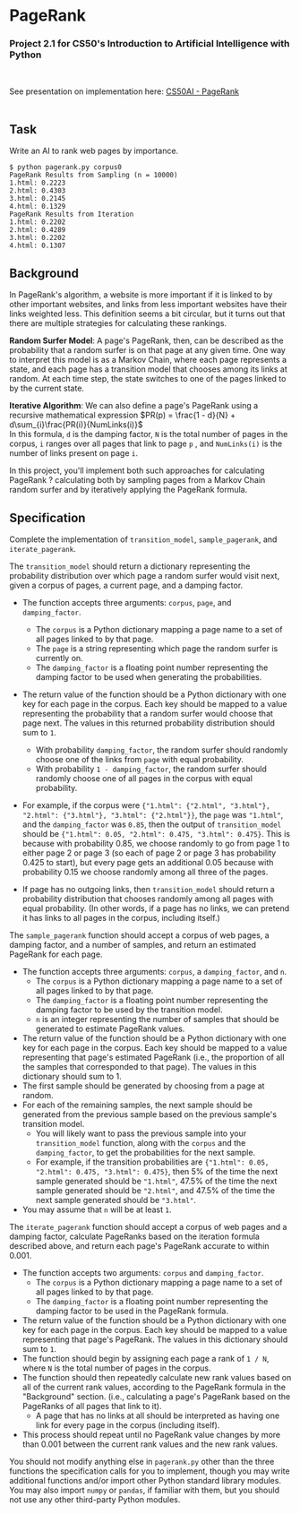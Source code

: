 # PageRank
### Project 2.1 for CS50's Introduction to Artificial Intelligence with Python
<br>

See presentation on implementation here: [CS50AI - PageRank](https://youtu.be/cQRfP2XUTSc)
<br><br>

## Task
Write an AI to rank web pages by importance.

```
$ python pagerank.py corpus0
PageRank Results from Sampling (n = 10000)
1.html: 0.2223
2.html: 0.4303
3.html: 0.2145
4.html: 0.1329
PageRank Results from Iteration
1.html: 0.2202
2.html: 0.4289
3.html: 0.2202
4.html: 0.1307
```

## Background
In PageRank's algorithm, a website is more important if it is linked to by other important websites, and links from less important websites have their links weighted less. This definition seems a bit circular, but it turns out that there are multiple strategies for calculating these rankings.

**Random Surfer Model**: A page's PageRank, then, can be described as the probability that a random surfer is on that page at any given time. One way to interpret this model is as a Markov Chain, where each page represents a state, and each page has a transition model that chooses among its links at random. At each time step, the state switches to one of the pages linked to by the current state.

**Iterative Algorithm**: We can also define a page's PageRank using a recursive mathematical expression 
$PR(p) = \frac{1 - d}{N} + d\sum_{i}\frac{PR(i)}{NumLinks(i)}$
<br>In this formula, ```d``` is the damping factor, ```N``` is the total number of pages in the corpus, ```i``` ranges over all pages that link to page ```p``` , and ```NumLinks(i)``` is the number of links present on page ```i```.

In this project, you'll implement both such approaches for calculating PageRank ? calculating both by sampling pages from a Markov Chain random surfer and by iteratively applying the PageRank formula.

## Specification
Complete the implementation of ```transition_model```, ```sample_pagerank```, and ```iterate_pagerank```.

The ```transition_model``` should return a dictionary representing the probability distribution over which page a random surfer would visit next, given a corpus of pages, a current page, and a damping factor.

- The function accepts three arguments: ```corpus```, ```page```, and ```damping_factor```.
    - The ```corpus``` is a Python dictionary mapping a page name to a set of all pages linked to by that page.
    - The ```page``` is a string representing which page the random surfer is currently on.
    - The ```damping_factor``` is a floating point number representing the damping factor to be used when generating the probabilities.

- The return value of the function should be a Python dictionary with one key for each page in the corpus. Each key should be mapped to a value representing the probability that a random surfer would choose that page next. The values in this returned probability distribution should sum to ```1```.
    - With probability ```damping_factor```, the random surfer should randomly choose one of the links from ```page``` with equal probability.
    - With probability ```1 - damping_factor```, the random surfer should randomly choose one of all pages in the corpus with equal probability.

- For example, if the corpus were ```{"1.html": {"2.html", "3.html"}, "2.html": {"3.html"}, "3.html": {"2.html"}}```, the ```page``` was ```"1.html"```, and the ```damping_factor``` was ```0.85```, then the output of ```transition_model``` should be ```{"1.html": 0.05, "2.html": 0.475, "3.html": 0.475}```. This is because with probability 0.85, we choose randomly to go from page 1 to either page 2 or page 3 (so each of page 2 or page 3 has probability 0.425 to start), but every page gets an additional 0.05 because with probability 0.15 we choose randomly among all three of the pages.

- If page has no outgoing links, then ```transition_model``` should return a probability distribution that chooses randomly among all pages with equal probability. (In other words, if a page has no links, we can pretend it has links to all pages in the corpus, including itself.)

The ```sample_pagerank``` function should accept a corpus of web pages, a damping factor, and a number of samples, and return an estimated PageRank for each page.

- The function accepts three arguments: ```corpus```, a ```damping_factor```, and ```n```.
    - The ```corpus``` is a Python dictionary mapping a page name to a set of all pages linked to by that page.
    - The ```damping_factor``` is a floating point number representing the damping factor to be used by the transition model.
    - ```n``` is an integer representing the number of samples that should be generated to estimate PageRank values.
- The return value of the function should be a Python dictionary with one key for each page in the corpus. Each key should be mapped to a value representing that page's estimated PageRank (i.e., the proportion of all the samples that corresponded to that page). The values in this dictionary should sum to 1.
- The first sample should be generated by choosing from a page at random.
- For each of the remaining samples, the next sample should be generated from the previous sample based on the previous sample's transition model.
    - You will likely want to pass the previous sample into your ```transition_model``` function, along with the ```corpus``` and the ```damping_factor```, to get the probabilities for the next sample.
    - For example, if the transition probabilities are ```{"1.html": 0.05, "2.html": 0.475, "3.html": 0.475}```, then 5% of the time the next sample generated should be ```"1.html"```, 47.5% of the time the next sample generated should be ```"2.html"```, and 47.5% of the time the next sample generated should be ```"3.html"```.
- You may assume that ```n``` will be at least ```1```.

The ```iterate_pagerank``` function should accept a corpus of web pages and a damping factor, calculate PageRanks based on the iteration formula described above, and return each page's PageRank accurate to within 0.001.

- The function accepts two arguments: ```corpus``` and ```damping_factor```.
    - The ```corpus``` is a Python dictionary mapping a page name to a set of all pages linked to by that page.
    - The ```damping_factor``` is a floating point number representing the damping factor to be used in the PageRank formula.
- The return value of the function should be a Python dictionary with one key for each page in the corpus. Each key should be mapped to a value representing that page's PageRank. The values in this dictionary should sum to ```1```.
- The function should begin by assigning each page a rank of ```1 / N```, where ```N``` is the total number of pages in the corpus.
- The function should then repeatedly calculate new rank values based on all of the current rank values, according to the PageRank formula in the "Background" section. (i.e., calculating a page's PageRank based on the PageRanks of all pages that link to it).
    - A page that has no links at all should be interpreted as having one link for every page in the corpus (including itself).
- This process should repeat until no PageRank value changes by more than 0.001 between the current rank values and the new rank values.

You should not modify anything else in ```pagerank.py``` other than the three functions the specification calls for you to implement, though you may write additional functions and/or import other Python standard library modules. You may also import ```numpy``` or ```pandas```, if familiar with them, but you should not use any other third-party Python modules.